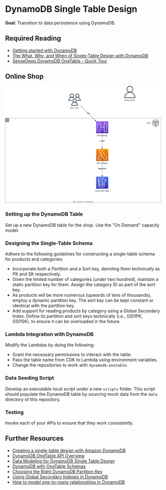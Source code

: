 # DynamoDB Single Table Design

**Goal**: Transition to data persistence using DynamoDB.

## Required Reading

- [Getting started with DynamoDB](https://docs.aws.amazon.com/amazondynamodb/latest/developerguide/GettingStartedDynamoDB.html)
- [The What, Why, and When of Single-Table Design with DynamoDB](https://www.alexdebrie.com/posts/dynamodb-single-table/)
- [SenseDeep DynamoDB OneTable - Quick Tour](https://doc.onetable.io/start/quick-tour/)

## Online Shop

![Overview](./diagrams/020-dynamodb-single-table.drawio.svg "Overview")

### Setting up the DynamoDB Table
Set up a new DynamoDB table for the shop. Use the "On Demand" capacity model.

### Designing the Single-Table Schema
Adhere to the following guidelines for constructing a single-table schema for products and categories:
- Incorporate both a Partition and a Sort key, denoting them technically as PK and SK respectively.
- Given the limited number of categories (under two hundred), maintain a static partition key for them. Assign the category ID as part of the sort key.
- As products will be more numerous (upwards of tens of thousands), employ a dynamic partition key. The sort key can be kept constant or identical with the partition key.
- Add support for reading products by category using a Global Secondary Index. Define its partition and sort keys technically (i.e., GSI1PK, GSI1SK), to ensure it can be overloaded in the future.

### Lambda Integration with DynamoDB
Modify the Lambdas by doing the following:
- Grant the necessary permissions to interact with the table.
- Pass the table name from CDK to Lambda using environment variables.
- Change the repositories to work with `dynamodb-onetable`.

### Data Seeding Script
Develop an executable local script under a new `scripts` folder. This script should populate the DynamoDB table by sourcing mock data from the `data` directory of this repository.

### Testing

Invoke each of your APIs to ensure that they work consistently.

## Further Resources

- [Creating a single-table design with Amazon DynamoDB](https://aws.amazon.com/blogs/compute/creating-a-single-table-design-with-amazon-dynamodb/)
- [DynamoDB OneTable API Overview](https://www.sensedeep.com/blog/posts/2021/dynamodb-onetable-tour.html)
- [Data Modeling for DynamoDB Single Table Design](https://www.sensedeep.com/blog/posts/2021/dynamodb-singletable-design.html)
- [DynamoDB with OneTable Schemas](https://www.sensedeep.com/blog/posts/2021/dynamodb-schemas.html)
- [Choosing the Right DynamoDB Partition Key](https://aws.amazon.com/blogs/database/choosing-the-right-dynamodb-partition-key/)
- [Using Global Secondary Indexes in DynamoDB](https://docs.aws.amazon.com/amazondynamodb/latest/developerguide/GSI.html)
- [How to model one-to-many relationships in DynamoDB](https://www.alexdebrie.com/posts/dynamodb-one-to-many/#secondary-index--the-query-api-action)